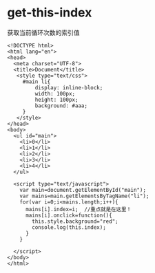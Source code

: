 # get-this-index
获取当前循环次数的索引值

    <!DOCTYPE html>
    <html lang="en">
    <head>
      <meta charset="UTF-8">
      <title>Document</title>
       <style type="text/css">
         #main li{
             display: inline-block;
             width: 100px;
             height: 100px;
             background: #aaa;
         }
       </style>
    </head>
    <body>
      <ul id="main">
        <li>0</li>
        <li>1</li>
        <li>2</li>
        <li>3</li>
        <li>4</li>
      </ul>
      
      <script type="text/javascript">
        var main=document.getElementById("main");
        var mains=main.getElementsByTagName("li");   
        for(var i=0;i<mains.length;i++){
          mains[i].index=i;  //重点就是在这里！
          mains[i].onclick=function(){
            this.style.background="red";
            console.log(this.index);
          }
        }
    
      </script>
    </body>
    </html>
